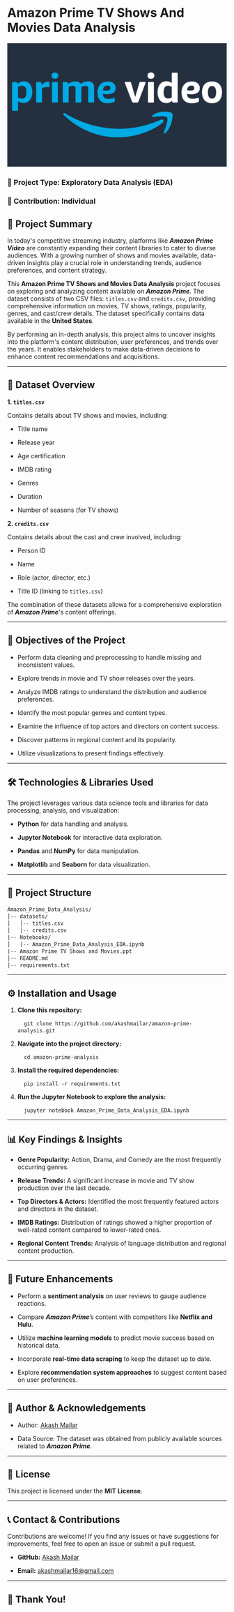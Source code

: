 # Amazon Prime TV Shows And Movies Data Analysis

![Amazon Prime](https://github.com/akashmailar/amazon-prime-analysis/blob/main/Prime_Video_Img.png)

### 📌 Project Type: Exploratory Data Analysis (EDA)

### 👤 Contribution: Individual

## 📖 Project Summary

In today's competitive streaming industry, platforms like ***Amazon Prime Video*** are constantly expanding their content libraries to cater to diverse audiences. With a growing number of shows and movies available, data-driven insights play a crucial role in understanding trends, audience preferences, and content strategy.

This **Amazon Prime TV Shows and Movies Data Analysis** project focuses on exploring and analyzing content available on ***Amazon Prime***. The dataset consists of two CSV files: `titles.csv` and `credits.csv`, providing comprehensive information on movies, TV shows, ratings, popularity, genres, and cast/crew details. The dataset specifically contains data available in the **United States**.

By performing an in-depth analysis, this project aims to uncover insights into the platform's content distribution, user preferences, and trends over the years. It enables stakeholders to make data-driven decisions to enhance content recommendations and acquisitions.

---

## 📂 Dataset Overview

**1. `titles.csv`**

Contains details about TV shows and movies, including:

- Title name

- Release year

- Age certification

- IMDB rating

- Genres

- Duration

- Number of seasons (for TV shows)

**2. `credits.csv`**

Contains details about the cast and crew involved, including:

- Person ID

- Name

- Role (actor, director, etc.)

- Title ID (linking to `titles.csv`)

The combination of these datasets allows for a comprehensive exploration of ***Amazon Prime***'s content offerings.

---

## 🎯 Objectives of the Project

- Perform data cleaning and preprocessing to handle missing and inconsistent values.

- Explore trends in movie and TV show releases over the years.

- Analyze IMDB ratings to understand the distribution and audience preferences.

- Identify the most popular genres and content types.

- Examine the influence of top actors and directors on content success.

- Discover patterns in regional content and its popularity.

- Utilize visualizations to present findings effectively.

---

## 🛠️ Technologies & Libraries Used

The project leverages various data science tools and libraries for data processing, analysis, and visualization:

- **Python** for data handling and analysis.

- **Jupyter Notebook** for interactive data exploration.

- **Pandas** and **NumPy** for data manipulation.

- **Matplotlib** and **Seaborn** for data visualization.

---

## 📂 Project Structure

    Amazon_Prime_Data_Analysis/
    │-- datasets/
    │   │-- titles.csv
    │   │-- credits.csv
    |-- Notebooks/
    │   |-- Amazon_Prime_Data_Analysis_EDA.ipynb
    |-- Amazon Prime TV Shows and Movies.ppt
    │-- README.md
    │-- requirements.txt

---

## ⚙️ Installation and Usage

1. **Clone this repository:**

    ```
      git clone https://github.com/akashmailar/amazon-prime-analysis.git
    ```

2. **Navigate into the project directory:**

   ```
     cd amazon-prime-analysis
   ```

3. **Install the required dependencies:**

    ```
      pip install -r requirements.txt
    ```

4. **Run the Jupyter Notebook to explore the analysis:**

    ```
      jupyter notebook Amazon_Prime_Data_Analysis_EDA.ipynb
    ```

---

## 📊 Key Findings & Insights

- **Genre Popularity:** Action, Drama, and Comedy are the most frequently occurring genres.

- **Release Trends:** A significant increase in movie and TV show production over the last decade.

- **Top Directors & Actors:** Identified the most frequently featured actors and directors in the dataset.

- **IMDB Ratings:** Distribution of ratings showed a higher proportion of well-rated content compared to lower-rated ones.

- **Regional Content Trends:** Analysis of language distribution and regional content production.

---

## 📌 Future Enhancements

- Perform a **sentiment analysis** on user reviews to gauge audience reactions.

- Compare ***Amazon Prime***’s content with competitors like **Netflix and Hulu**.

- Utilize **machine learning models** to predict movie success based on historical data.

- Incorporate **real-time data scraping** to keep the dataset up to date.

- Explore **recommendation system approaches** to suggest content based on user preferences.

---

## 🤝 Author & Acknowledgements

- Author: [Akash Mailar](https://github.com/akashmailar)

- Data Source: The dataset was obtained from publicly available sources related to ***Amazon Prime***. 

---

## 📜 License

This project is licensed under the **MIT License**.

---

## 📞 Contact & Contributions

Contributions are welcome! If you find any issues or have suggestions for improvements, feel free to open an issue or submit a pull request.

- **GitHub:** [Akash Mailar](https://github.com/akashmailar)

- **Email:** akashmailar16@gmail.com

---

## 🙏 Thank You!
